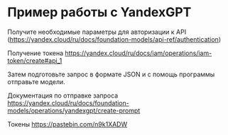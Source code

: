 # Пример работы с YandexGPT

Получите необходимые параметры для авторизации к API (https://yandex.cloud/ru/docs/foundation-models/api-ref/authentication)

Получение токена  https://yandex.cloud/ru/docs/iam/operations/iam-token/create#api_1

Затем подготовьте запрос в формате JSON и с помощь программы отправьте модели. 

Документация по отправке запроса https://yandex.cloud/ru/docs/foundation-models/operations/yandexgpt/create-prompt

Токены https://pastebin.com/n9k1XADW
